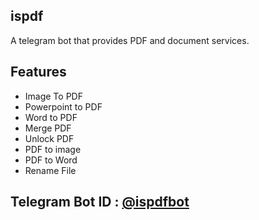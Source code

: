 ispdf
-
A telegram bot that provides PDF and document services.

Features
-
- Image To PDF
- Powerpoint to PDF
- Word to PDF
- Merge PDF
- Unlock PDF
- PDF to image
- PDF to Word
- Rename File

**Telegram Bot ID : [@ispdfbot](https://t.me/ispdfbot)**
-
